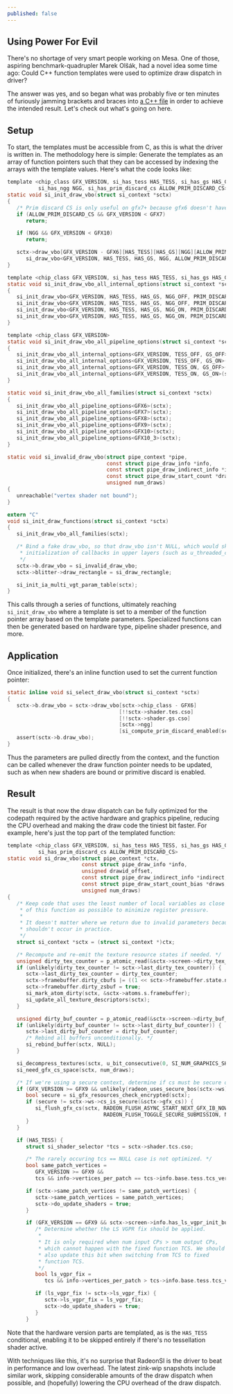 ```yaml
---
published: false
---
```

## Using Power For Evil

There's no shortage of very smart people working on Mesa. One of those, aspiring benchmark-quadrupler Marek Olšák, had a novel idea some time ago: Could C++ function templates were used to optimize draw dispatch in driver?

The answer was yes, and so began what was probably five or ten minutes of furiously jamming brackets and braces into [a C++ file](https://gitlab.freedesktop.org/mesa/mesa/-/blob/mesa-21.1.0/src/gallium/drivers/radeonsi/si_state_draw.cpp) in order to achieve the intended result. Let's check out what's going on here.

## Setup
To start, the templates must be accessible from C, as this is what the driver is written in. The methodology here is simple: Generate the templates as an array of function pointers such that they can be accessed by indexing the arrays with the template values. Here's what the code looks like:

```c
template <chip_class GFX_VERSION, si_has_tess HAS_TESS, si_has_gs HAS_GS,
          si_has_ngg NGG, si_has_prim_discard_cs ALLOW_PRIM_DISCARD_CS>
static void si_init_draw_vbo(struct si_context *sctx)
{
   /* Prim discard CS is only useful on gfx7+ because gfx6 doesn't have async compute. */
   if (ALLOW_PRIM_DISCARD_CS && GFX_VERSION < GFX7)
      return;

   if (NGG && GFX_VERSION < GFX10)
      return;

   sctx->draw_vbo[GFX_VERSION - GFX6][HAS_TESS][HAS_GS][NGG][ALLOW_PRIM_DISCARD_CS] =
      si_draw_vbo<GFX_VERSION, HAS_TESS, HAS_GS, NGG, ALLOW_PRIM_DISCARD_CS>;
}

template <chip_class GFX_VERSION, si_has_tess HAS_TESS, si_has_gs HAS_GS>
static void si_init_draw_vbo_all_internal_options(struct si_context *sctx)
{
   si_init_draw_vbo<GFX_VERSION, HAS_TESS, HAS_GS, NGG_OFF, PRIM_DISCARD_CS_OFF>(sctx);
   si_init_draw_vbo<GFX_VERSION, HAS_TESS, HAS_GS, NGG_OFF, PRIM_DISCARD_CS_ON>(sctx);
   si_init_draw_vbo<GFX_VERSION, HAS_TESS, HAS_GS, NGG_ON, PRIM_DISCARD_CS_OFF>(sctx);
   si_init_draw_vbo<GFX_VERSION, HAS_TESS, HAS_GS, NGG_ON, PRIM_DISCARD_CS_ON>(sctx);
}

template <chip_class GFX_VERSION>
static void si_init_draw_vbo_all_pipeline_options(struct si_context *sctx)
{
   si_init_draw_vbo_all_internal_options<GFX_VERSION, TESS_OFF, GS_OFF>(sctx);
   si_init_draw_vbo_all_internal_options<GFX_VERSION, TESS_OFF, GS_ON>(sctx);
   si_init_draw_vbo_all_internal_options<GFX_VERSION, TESS_ON, GS_OFF>(sctx);
   si_init_draw_vbo_all_internal_options<GFX_VERSION, TESS_ON, GS_ON>(sctx);
}

static void si_init_draw_vbo_all_families(struct si_context *sctx)
{
   si_init_draw_vbo_all_pipeline_options<GFX6>(sctx);
   si_init_draw_vbo_all_pipeline_options<GFX7>(sctx);
   si_init_draw_vbo_all_pipeline_options<GFX8>(sctx);
   si_init_draw_vbo_all_pipeline_options<GFX9>(sctx);
   si_init_draw_vbo_all_pipeline_options<GFX10>(sctx);
   si_init_draw_vbo_all_pipeline_options<GFX10_3>(sctx);
}

static void si_invalid_draw_vbo(struct pipe_context *pipe,
                                const struct pipe_draw_info *info,
                                const struct pipe_draw_indirect_info *indirect,
                                const struct pipe_draw_start_count *draws,
                                unsigned num_draws)
{
   unreachable("vertex shader not bound");
}

extern "C"
void si_init_draw_functions(struct si_context *sctx)
{
   si_init_draw_vbo_all_families(sctx);

   /* Bind a fake draw_vbo, so that draw_vbo isn't NULL, which would skip
    * initialization of callbacks in upper layers (such as u_threaded_context).
    */
   sctx->b.draw_vbo = si_invalid_draw_vbo;
   sctx->blitter->draw_rectangle = si_draw_rectangle;

   si_init_ia_multi_vgt_param_table(sctx);
}
```
This calls through a series of functions, ultimately reaching `si_init_draw_vbo` where a template is set to a member of the function pointer array based on the template parameters. Specialized functions can then be generated based on hardware type, pipeline shader presence, and more.

## Application
Once initialized, there's an inline function used to set the current function pointer:

```c
static inline void si_select_draw_vbo(struct si_context *sctx)
{
   sctx->b.draw_vbo = sctx->draw_vbo[sctx->chip_class - GFX6]
                                    [!!sctx->shader.tes.cso]
                                    [!!sctx->shader.gs.cso]
                                    [sctx->ngg]
                                    [si_compute_prim_discard_enabled(sctx)];
   assert(sctx->b.draw_vbo);
}
```
Thus the parameters are pulled directly from the context, and the function can be called whenever the draw function pointer needs to be updated, such as when new shaders are bound or primitive discard is enabled.

## Result
The result is that now the draw dispatch can be fully optimized for the codepath required by the active hardware and graphics pipeline, reducing the CPU overhead and making the draw code the tiniest bit faster. For example, here's just the top part of the templated function:

```c
template <chip_class GFX_VERSION, si_has_tess HAS_TESS, si_has_gs HAS_GS, si_has_ngg NGG,
          si_has_prim_discard_cs ALLOW_PRIM_DISCARD_CS>
static void si_draw_vbo(struct pipe_context *ctx,
                        const struct pipe_draw_info *info,
                        unsigned drawid_offset,
                        const struct pipe_draw_indirect_info *indirect,
                        const struct pipe_draw_start_count_bias *draws,
                        unsigned num_draws)
{
   /* Keep code that uses the least number of local variables as close to the beginning
    * of this function as possible to minimize register pressure.
    *
    * It doesn't matter where we return due to invalid parameters because such cases
    * shouldn't occur in practice.
    */
   struct si_context *sctx = (struct si_context *)ctx;

   /* Recompute and re-emit the texture resource states if needed. */
   unsigned dirty_tex_counter = p_atomic_read(&sctx->screen->dirty_tex_counter);
   if (unlikely(dirty_tex_counter != sctx->last_dirty_tex_counter)) {
      sctx->last_dirty_tex_counter = dirty_tex_counter;
      sctx->framebuffer.dirty_cbufs |= ((1 << sctx->framebuffer.state.nr_cbufs) - 1);
      sctx->framebuffer.dirty_zsbuf = true;
      si_mark_atom_dirty(sctx, &sctx->atoms.s.framebuffer);
      si_update_all_texture_descriptors(sctx);
   }

   unsigned dirty_buf_counter = p_atomic_read(&sctx->screen->dirty_buf_counter);
   if (unlikely(dirty_buf_counter != sctx->last_dirty_buf_counter)) {
      sctx->last_dirty_buf_counter = dirty_buf_counter;
      /* Rebind all buffers unconditionally. */
      si_rebind_buffer(sctx, NULL);
   }

   si_decompress_textures(sctx, u_bit_consecutive(0, SI_NUM_GRAPHICS_SHADERS));
   si_need_gfx_cs_space(sctx, num_draws);

   /* If we're using a secure context, determine if cs must be secure or not */
   if (GFX_VERSION >= GFX9 && unlikely(radeon_uses_secure_bos(sctx->ws))) {
      bool secure = si_gfx_resources_check_encrypted(sctx);
      if (secure != sctx->ws->cs_is_secure(&sctx->gfx_cs)) {
         si_flush_gfx_cs(sctx, RADEON_FLUSH_ASYNC_START_NEXT_GFX_IB_NOW |
                               RADEON_FLUSH_TOGGLE_SECURE_SUBMISSION, NULL);
      }
   }

   if (HAS_TESS) {
      struct si_shader_selector *tcs = sctx->shader.tcs.cso;

      /* The rarely occuring tcs == NULL case is not optimized. */
      bool same_patch_vertices =
         GFX_VERSION >= GFX9 &&
         tcs && info->vertices_per_patch == tcs->info.base.tess.tcs_vertices_out;

      if (sctx->same_patch_vertices != same_patch_vertices) {
         sctx->same_patch_vertices = same_patch_vertices;
         sctx->do_update_shaders = true;
      }

      if (GFX_VERSION == GFX9 && sctx->screen->info.has_ls_vgpr_init_bug) {
         /* Determine whether the LS VGPR fix should be applied.
          *
          * It is only required when num input CPs > num output CPs,
          * which cannot happen with the fixed function TCS. We should
          * also update this bit when switching from TCS to fixed
          * function TCS.
          */
         bool ls_vgpr_fix =
            tcs && info->vertices_per_patch > tcs->info.base.tess.tcs_vertices_out;

         if (ls_vgpr_fix != sctx->ls_vgpr_fix) {
            sctx->ls_vgpr_fix = ls_vgpr_fix;
            sctx->do_update_shaders = true;
         }
      }
```
Note that the hardware version parts are templated, as is the `HAS_TESS` conditional, enabling it to be skipped entirely if there's no tessellation shader active.

With techniques like this, it's no surprise that RadeonSI is the driver to beat in performance and low overhead. The latest zink-wip snapshots include similar work, skipping considerable amounts of the draw dispatch when possible, and (hopefully) lowering the CPU overhead of the draw dispatch.